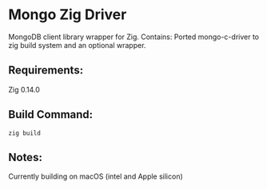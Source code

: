 # Mongo Zig Driver

MongoDB client library wrapper for Zig.
Contains: Ported mongo-c-driver to zig build system and an optional wrapper.

## Requirements:
Zig 0.14.0

## Build Command:
```
zig build
```

## Notes:
Currently building on macOS (intel and Apple silicon)


